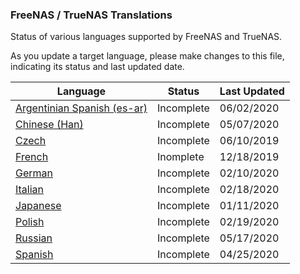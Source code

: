 ### FreeNAS / TrueNAS Translations

Status of various languages supported by FreeNAS and TrueNAS.

As you update a target language, please make changes to this file, indicating its status and last updated date.

| Language  | Status  |Last Updated|
| ------------ | ------------ |------------|
|[Argentinian Spanish (es-ar)](es-ar.po "Argentinian Spanish (es-ar)")|Incomplete|06/02/2020|
|[Chinese (Han)](zh-hans.po "Chinese (Han)")|Incomplete|05/07/2020|
|[Czech](cs.po "Czech")|Incomplete|06/10/2019|
|[French](fr.po "French")|Inomplete|12/18/2019|
|[German](de.po "German")|Incomplete|02/10/2020|
|[Italian](it.po "Italian")|Incomplete|02/18/2020|
|[Japanese](jp.po "Japanese")|Incomplete|01/11/2020|
|[Polish](pl.po "Polish")|Incomplete|02/19/2020|
|[Russian](ru.po "Russian")|Incomplete|05/17/2020|
|[Spanish](es.po "Spanish")|Incomplete|04/25/2020|
